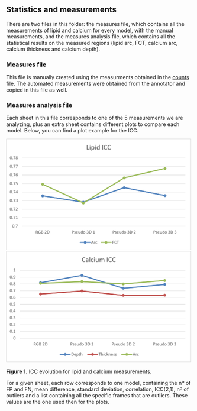 ## Statistics and measurements

There are two files in this folder: the measures file, which contains all the measurements of lipid and calcium for every model, with the manual measurements, and the measures analysis file, which contains all the statistical results on the measured regions (lipid arc, FCT, calcium arc, calcium thickness and calcium depth).

### Measures file

This file is manually created using the measurments obtained in the [counts](/info-files/counts) file. The automated measurements were obtained from the annotator and copied in this file as well. 

### Measures analysis file

Each sheet in this file corresponds to one of the 5 measurements we are analyzing, plus an extra sheet contains different plots to compare each model. Below, you can find a plot example for the ICC.

<p float="left">
  <img src="/assets/icc_lipid.png" width="500" />
  <img src="/assets/icc_cal.png" width="500" /> 
  <figcaption>
        <strong>Figure 1.</strong> ICC evolution for lipid and calcium measurements.
    </figcaption>
</p>


For a given sheet, each row corresponds to one model, containing the nº of FP and FN, mean difference, standard deviation, correlation, ICC(2,1), nº of outliers and a list containing all the specific frames that are outliers. These values are the one used then for the plots.